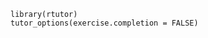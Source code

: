 ```{r setup, include=FALSE}
library(rtutor)
tutor_options(exercise.completion = FALSE)
```

```{r histogram-plot, exercise=TRUE, exercise.completion=TRUE}

```